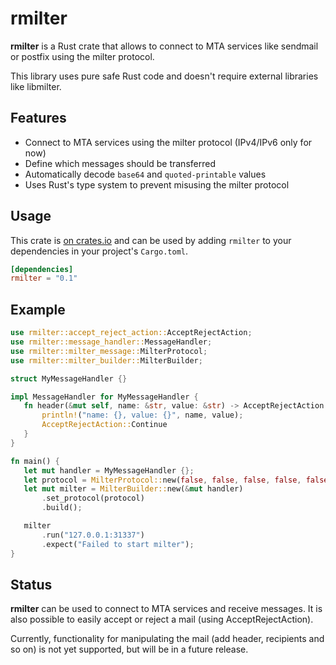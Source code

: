 rmilter
=======

**rmilter** is a Rust crate that allows to connect to MTA services like sendmail or postfix using the milter protocol.

This library uses pure safe Rust code and doesn't require external libraries like libmilter.

Features
--------

- Connect to MTA services using the milter protocol (IPv4/IPv6 only for now)
- Define which messages should be transferred
- Automatically decode `base64` and `quoted-printable` values
- Uses Rust's type system to prevent misusing the milter protocol

Usage
-----

This crate is [on crates.io](https://crates.io/crates/rmilter) and can be used by adding `rmilter` to your dependencies in your project's `Cargo.toml`.

```toml
[dependencies]
rmilter = "0.1"
```

Example
-------

 ```rust
use rmilter::accept_reject_action::AcceptRejectAction;
use rmilter::message_handler::MessageHandler;
use rmilter::milter_message::MilterProtocol;
use rmilter::milter_builder::MilterBuilder;

struct MyMessageHandler {}

impl MessageHandler for MyMessageHandler {
    fn header(&mut self, name: &str, value: &str) -> AcceptRejectAction {
        println!("name: {}, value: {}", name, value);
        AcceptRejectAction::Continue
    }
}

fn main() {
    let mut handler = MyMessageHandler {};
    let protocol = MilterProtocol::new(false, false, false, false, false, false, false);
    let mut milter = MilterBuilder::new(&mut handler)
        .set_protocol(protocol)
        .build();

    milter
        .run("127.0.0.1:31337")
        .expect("Failed to start milter");
}
```

Status
------

**rmilter** can be used to connect to MTA services and receive messages. It is also possible to easily accept or reject a mail (using AcceptRejectAction).

Currently, functionality for manipulating the mail (add header, recipients and so on) is not yet supported, but will be in a future release.
